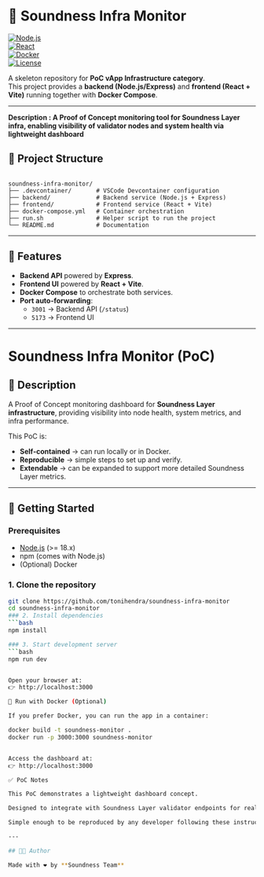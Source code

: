 # 🔎 Soundness Infra Monitor  

[![Node.js](https://img.shields.io/badge/Node.js-18.x-green?logo=node.js)](https://nodejs.org/)  
[![React](https://img.shields.io/badge/React-18-blue?logo=react)](https://react.dev/)  
[![Docker](https://img.shields.io/badge/Docker-Compose-blue?logo=docker)](https://www.docker.com/)  
[![License](https://img.shields.io/badge/License-MIT-yellow.svg)](LICENSE)  

A skeleton repository for **PoC vApp Infrastructure category**.  
This project provides a **backend (Node.js/Express)** and **frontend (React + Vite)** running together with **Docker Compose**.

---
**Description :
A Proof of Concept monitoring tool for Soundness Layer infra, enabling visibility of validator nodes and system health via lightweight dashboard**
## 📂 Project Structure
```

soundness-infra-monitor/
├── .devcontainer/       # VSCode Devcontainer configuration
├── backend/             # Backend service (Node.js + Express)
├── frontend/            # Frontend service (React + Vite)
├── docker-compose.yml   # Container orchestration
├── run.sh               # Helper script to run the project
└── README.md            # Documentation

````

---

## 🚀 Features
- **Backend API** powered by **Express**.
- **Frontend UI** powered by **React + Vite**.
- **Docker Compose** to orchestrate both services.
- **Port auto-forwarding**:
  - `3001` → Backend API (`/status`)
  - `5173` → Frontend UI

---

# Soundness Infra Monitor (PoC)

## 📌 Description
A Proof of Concept monitoring dashboard for **Soundness Layer infrastructure**, providing visibility into node health, system metrics, and infra performance.

This PoC is:
- **Self-contained** → can run locally or in Docker.
- **Reproducible** → simple steps to set up and verify.
- **Extendable** → can be expanded to support more detailed Soundness Layer metrics.

---

## 🚀 Getting Started

### Prerequisites
- [Node.js](https://nodejs.org/) (>= 18.x)
- npm (comes with Node.js)
- (Optional) Docker

### 1. Clone the repository
```bash
git clone https://github.com/tonihendra/soundness-infra-monitor
cd soundness-infra-monitor
### 2. Install dependencies
```bash
npm install

### 3. Start development server
```bash
npm run dev


Open your browser at:
👉 http://localhost:3000

🐳 Run with Docker (Optional)

If you prefer Docker, you can run the app in a container:

docker build -t soundness-monitor .
docker run -p 3000:3000 soundness-monitor


Access the dashboard at:
👉 http://localhost:3000

✅ PoC Notes

This PoC demonstrates a lightweight dashboard concept.

Designed to integrate with Soundness Layer validator endpoints for real monitoring.

Simple enough to be reproduced by any developer following these instructions.

---

## 👨‍💻 Author

Made with ❤️ by **Soundness Team**





